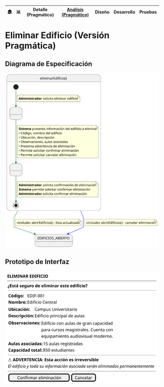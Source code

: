 <div align=right>
 
|[🏠️](../../../README.md)|[ 📊](https://raw.githubusercontent.com/mmasias/pySigHor/main/images/RUP/99-seguimiento/diagrama-contexto-administrador.svg)|**Detalle (Pragmático)**|[Análisis (Pragmático)](../../../01-analisis/casos-uso/eliminarEdificio/README.md)|Diseño|Desarrollo|Pruebas|
|-|-|-|-|-|-|-|

</div>

# Eliminar Edificio (Versión Pragmática)

## Diagrama de Especificación

<div align=center>

![eliminarEdificio](/images/RUP/00-casos-uso/02-detalle/eliminarEdificio/eliminarEdificio.svg)

</div>

## Prototipo de Interfaz

<div align=center>

![eliminarEdificio-wireframe](/images/RUP/00-casos-uso/02-detalle/eliminarEdificio/eliminarEdificio-wireframe.svg)

</div>
